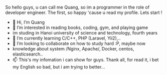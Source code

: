 So hello guys, u can call me Quang, so im a programmer in the role of developer engineer. The first, so happy 'cause u read my profile. Lets start !
- 👋 Hi, I’m Quang
- 👀 I’m interested in reading books, coding, gym, and playing game
- im studing in Hanoi university of science and technology, fourth years
- 🌱 I’m currently learning C/C++, PHP (Laravel, Yii2),..
- 💞️ I’m looking to collaborate on how to study hard :P, maybe now
- knowledge about system /Nginx, Apache/, Docker, centos, elasticsearch..
- 📫 This's my infomation i can show for guys. Thank all, for read it, i bet my English so bad, but i am trying to better...

